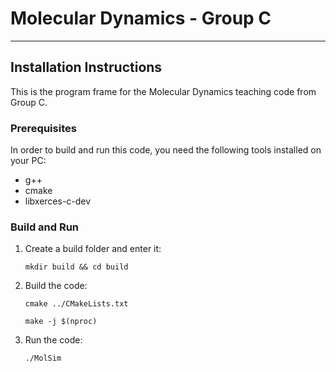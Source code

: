# Molecular Dynamics - Group C

---

## Installation Instructions

This is the program frame for the Molecular Dynamics teaching code from Group C.

### Prerequisites

In order to build and run this code, you need the following tools installed on your PC:

- g++
- cmake
- libxerces-c-dev

### Build and Run

1. Create a build folder and enter it:

   `mkdir build && cd build`

2. Build the code:

   `cmake ../CMakeLists.txt`
   
   `make -j $(nproc)`

3. Run the code:

   `./MolSim`
